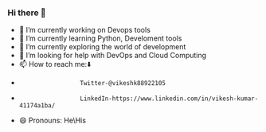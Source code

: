 ### Hi there 👋

- 🔭 I’m currently working on Devops tools
- 🌱 I’m currently learning Python, Develoment tools
- 👯 I’m currently exploring the world of development
- 🤔 I’m looking for help with DevOps and Cloud Computing
- 📫 How to reach me:⬇️ 
-                      Twitter-@vikeshk88922105
-                      LinkedIn-https://www.linkedin.com/in/vikesh-kumar-41174a1ba/
- 😄 Pronouns: He\His

